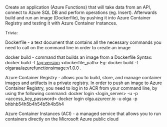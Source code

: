 Create an application (Azure Functions) that will take data from an API, connect to Azure SQL DB and perform operations (eg. Insert). Afterwards build and run an image (Dockerfile), by pushing it into Azure Container Registry and testing it with Azure Container Instances.

Trivia:

Dockerfile - a text document that contains all the necessary commands you need to call on the command line in order to create an image

docker build - command that builds an image from a Dockerfile
Syntax:
docker build -t <tag:version> <dockerfile_path>
Eg:
docker build -t olgaraa/azurefunctionsimage:v1.0.0 .


Azure Container Registry - allows you to build, store, and manage container images and artifacts in a private registry.
In order to push an image to Azure Container Registry, you need to log in to ACR from your command line, by using the following command:
docker login <login_server> -u <user> -p <access_key_password>
docker login olga.azurecr.io -u olga -p bhbhb54h5b4h54b5h4b5h4
	
Azure Container Instances (ACI) - a managed service that allows you to run containers directly on the Microsoft Azure public cloud
